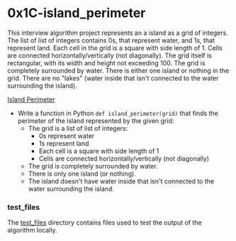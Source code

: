 # 0x1C-island_perimeter
This interview algorithm project represents an a island as a grid of integers. The list of list of integers contains 0s, that represent water, and 1s, that represent land.  Each cell in the grid is a square with side length of 1.  Cells are connected horizontally/vertically (not diagonally).  The grid itself is rectangular, with its width and height not exceeding 100.  The grid is completely surrounded by water.  There is either one island or nothing in the grid.  There are no "lakes" (water inside that isn't connected to the water surrounding the island).

[Island Perimeter](/0x1C-island_perimeter/0-island_perimeter.py)
* Write a function in Python `def island_perimeter(grid)` that finds the perimeter of the island represented by the given grid:
  * The grid is a list of list of integers:
    * 0s represent water
    * 1s represent land
    * Each cell is a square with side length of 1
    * Cells are connected horizontally/vertically (not diagonally)
  * The grid is completely surrounded by water.
  * There is only one island (or nothing).
  * The island doesn't have water inside that isn't connected to the water surrounding the island.

### test_files
The [test_files](/0x1C-island_perimeter/test_files/) directory contains files used to test the output of the algorithm locally.
